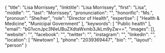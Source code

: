 {
  "title": "Lisa Morrissey",
  "linktitle": "Lisa Morrissey",
  "first": "Lisa",
  "middle": "",
  "last": "Morrissey",
  "pronunciation": "",
  "honorific": "Ms.",
  "pronoun": "She/her",
  "role": "Director of Health",
  "expertise": [
    "Health & Medicine",
    "Municipal Government"
  ],
  "keywords": [
    "Public health"
  ],
  "email": "bG1vcnJpc3NleUBuZXdtaWxmb3JkLm9yZw==",
  "images": [],
  "website": "",
  "facebook": "",
  "twitter": "",
  "instagram": "",
  "linkedin": "",
  "location": [
    "Newtown"
  ],
  "phone": "2039369447",
  "bio": "",
  "layout": "person"
}
